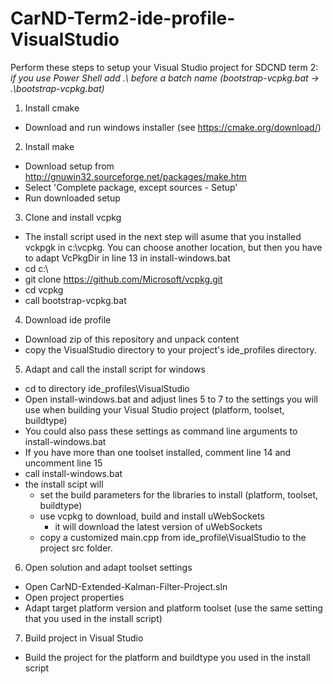# CarND-Term2-ide-profile-VisualStudio

Perform these steps to setup your Visual Studio project for SDCND term 2:\
_if you use Power Shell add .\\ before a batch name (bootstrap-vcpkg.bat -> .\\bootstrap-vcpkg.bat)_

1. Install cmake
* Download and run windows installer (see https://cmake.org/download/)

2. Install make
* Download setup from http://gnuwin32.sourceforge.net/packages/make.htm
* Select 'Complete package, except sources - Setup'
* Run downloaded setup

3. Clone and install vcpkg
* The install script used in the next step will asume that you installed vckpgk in c:\\vcpkg. You can choose another location, but then you have to adapt VcPkgDir in line 13 in install-windows.bat
* cd c:\\
* git clone https://github.com/Microsoft/vcpkg.git
* cd vcpkg
* call bootstrap-vcpkg.bat

4. Download ide profile
* Download zip of this repository and unpack content
* copy the VisualStudio directory to your project's ide_profiles directory.

5. Adapt and call the install script for windows
* cd to directory ide_profiles\\VisualStudio
* Open install-windows.bat and adjust lines 5 to 7 to the settings you will use when building your Visual Studio project (platform, toolset, buildtype)
* You could also pass these settings as command line arguments to install-windows.bat
* If you have more than one toolset installed, comment line 14 and uncomment line 15
* call install-windows.bat
* the install scipt will
  * set the build parameters for the libraries to install (platform, toolset, buildtype)
  * use vcpkg to download, build and install uWebSockets
    * it will download the latest version of uWebSockets
  * copy a customized main.cpp from  ide_profile\\VisualStudio to the project src folder.

6. Open solution and adapt toolset settings
* Open CarND-Extended-Kalman-Filter-Project.sln
* Open project properties
* Adapt target platform version and platform toolset (use the same setting that you used in the install script)

7. Build project in Visual Studio
* Build the project for the platform and buildtype you used in the install script

